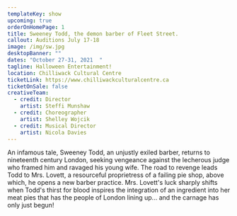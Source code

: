 ```yaml
---
templateKey: show
upcoming: true
orderOnHomePage: 1
title: Sweeney Todd, the demon barber of Fleet Street.
callout: Auditions July 17-18
image: /img/sw.jpg
desktopBanner: ""
dates: "October 27-31, 2021  "
tagline: Halloween Entertainment!
location: Chilliwack Cultural Centre
ticketLink: https://www.chilliwackculturalcentre.ca
ticketOnSale: false
creativeTeam:
  - credit: Director
    artist: Steffi Munshaw
  - credit: Choreographer
    artist: Shelley Wojcik
  - credit: Musical Director
    artist: Nicola Davies
---
```


An infamous tale, Sweeney Todd, an unjustly exiled barber, returns to nineteenth century London, seeking vengeance against the lecherous judge who framed him and ravaged his young wife. The road to revenge leads Todd to Mrs. Lovett, a resourceful proprietress of a failing pie shop, above which, he opens a new barber practice. Mrs. Lovett's luck sharply shifts when Todd's thirst for blood inspires the integration of an ingredient into her meat pies that has the people of London lining up... and the carnage has only just begun!
